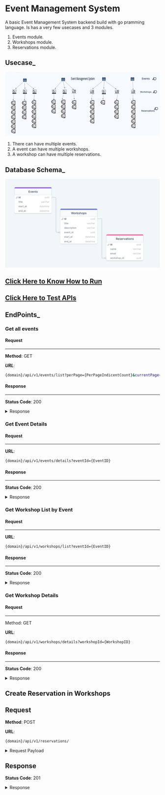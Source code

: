 # Event Management System


A basic Event Management System backend build with go pramming language. Is has a very few usecases and 3 modules. 

1. Events module.
2. Workshops module.
3. Reservations module.


## Usecase_

![UseCase](static/app-usecase.png)

1. There can have multiple events. 
2. A event can have multiple workshops. 
3. A workshop can have multiple reservations. 


## Database Schema_

![!DBSchema](static/db-diagram.png)


## [ Click Here to Know How to Run](HOW_TO_RUN.md) 

## [Click Here to Test APIs](TEST.md)




## EndPoints_

### Get all events


#### Request
-----

**Method**: GET

***URL***:

```sh
{domain}/api/v1/events/list?perPage={PerPageIndicentCount}&currentPage={CurrentPageNumber}
```


#### Response
--------

**Status Code**: 200

<details>
<summary>Response</summary>

```sh
{
    "events": [
        {
            "id": 1,
            "title": "Sample Event 1",
            "start_at": "2023-11-10T12:00:00Z",
            "end_at": "2023-11-10T15:00:00Z"
        },
        {
            "id": 2,
            "title": "Sample Event 2",
            "start_at": "2023-11-12T09:00:00Z",
            "end_at": "2023-11-12T11:30:00Z"
        },
        {
            "id": 3,
            "title": "Sample Event 3",
            "start_at": "2023-11-15T14:00:00Z",
            "end_at": "2023-11-15T17:00:00Z"
        },
        {
            "id": 4,
            "title": "Sample Event 4",
            "start_at": "2023-11-20T08:00:00Z",
            "end_at": "2023-11-20T10:30:00Z"
        },
        {
            "id": 5,
            "title": "Sample Event 5",
            "start_at": "2023-11-25T13:00:00Z",
            "end_at": "2023-11-25T15:45:00Z"
        },
        {
            "id": 6,
            "title": "Sample Event 6",
            "start_at": "2023-11-27T11:00:00Z",
            "end_at": "2023-11-27T14:00:00Z"
        },
        {
            "id": 7,
            "title": "Sample Event 7",
            "start_at": "2023-12-01T09:30:00Z",
            "end_at": "2023-12-01T11:00:00Z"
        },
        {
            "id": 8,
            "title": "Sample Event 8",
            "start_at": "2023-12-05T10:00:00Z",
            "end_at": "2023-12-05T12:30:00Z"
        },
        {
            "id": 9,
            "title": "Sample Event 9",
            "start_at": "2023-12-10T15:00:00Z",
            "end_at": "2023-12-10T17:30:00Z"
        },
        {
            "id": 10,
            "title": "Sample Event 10",
            "start_at": "2023-12-15T13:45:00Z",
            "end_at": "2023-12-15T16:00:00Z"
        }
    ],
    "pagination": {
        "total": 20,
        "per_page": 10,
        "total_page": 2,
        "current_page": 1
    }
}
```
</details>



### Get Event Details

#### Request
-----

**URL**:

```sh
{domain}/api/v1/events/details?eventId={EventID}
```


#### Response
--------

**Status Code**: 200

<details>
<summary>Response</summary>

```sh
{
    "id": 1,
    "title": "Sample Event 1",
    "start_at": "2023-11-10T12:00:00Z",
    "end_at": "2023-11-10T15:00:00Z",
    "total_workshops": 7
}
```
</details>


### Get Workshop List by Event

#### Request
-----

**URL**:

```sh
{domain}/api/v1/workshops/list?eventId={EventID}
```


#### Response
--------

**Status Code**: 200

<details>
<summary>Response</summary>

```sh
{
    "id": 2,
    "title": "Sample Event 2",
    "start_at": "2023-11-12T09:00:00Z",
    "end_at": "2023-11-12T11:30:00Z",
    "workshops": [
        {
            "id": 2,
            "title": "Sample Workshop 2",
            "description": "Description 2",
            "event_id": 2,
            "start_at": "2023-11-12T10:00:00Z",
            "end_at": "2023-11-12T12:00:00Z"
        },
        {
            "id": 5,
            "title": "Sample Workshop 2",
            "description": "Description 2",
            "event_id": 2,
            "start_at": "2023-11-12T10:00:00Z",
            "end_at": "2023-11-12T12:00:00Z"
        },
        {
            "id": 8,
            "title": "Sample Workshop 2",
            "description": "Description 2",
            "event_id": 2,
            "start_at": "2023-11-12T10:00:00Z",
            "end_at": "2023-11-12T12:00:00Z"
        },
        {
            "id": 11,
            "title": "Sample Workshop 2",
            "description": "Description 2",
            "event_id": 2,
            "start_at": "2023-11-12T10:00:00Z",
            "end_at": "2023-11-12T12:00:00Z"
        },
        {
            "id": 14,
            "title": "Sample Workshop 2",
            "description": "Description 2",
            "event_id": 2,
            "start_at": "2023-11-12T10:00:00Z",
            "end_at": "2023-11-12T12:00:00Z"
        },
        {
            "id": 17,
            "title": "Sample Workshop 2",
            "description": "Description 2",
            "event_id": 2,
            "start_at": "2023-11-12T10:00:00Z",
            "end_at": "2023-11-12T12:00:00Z"
        },
        {
            "id": 20,
            "title": "Sample Workshop 2",
            "description": "Description 2",
            "event_id": 2,
            "start_at": "2023-11-12T10:00:00Z",
            "end_at": "2023-11-12T12:00:00Z"
        }
    ]
}
```
</details>



### Get Workshop Details

#### Request
-----

Method: GET

**URL**:

```sh
{domain}/api/v1/workshops/details?workshopId={WorkshopID}
```

#### Response
--------

**Status Code**: 200

<details>
<summary>Response</summary>

```sh
{
    "id": 13,
    "title": "Sample Workshop 1",
    "description": "Description 1",
    "start_at": "2023-11-10T13:00:00Z",
    "end_at": "2023-11-10T14:30:00Z",
    "total_reservations": 4
}
```
</details>



## Create Reservation in Workshops

Request
-----

**Method**: POST

**URL**:
```sh
{domain}/api/v1/reservations/
```

<details>
<summary>Request Payload</summary>

```sh
{
    "name": "mahin",
    "email": "mahifffn@gmail.com",
    "workshop_id": 13
}
```
</details>


Response
-----

**Status Code**: 201
<details>
<summary>Response</summary>

```sh
{
    "id": 25,
    "name": "mahin",
    "email": "mahifffn@gmail.com",
    "workshop_id": 13
}
```
</details>

